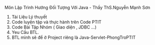 Môn Lập Trình Hướng Đối Tượng Với Java - Thầy ThS.Nguyễn Mạnh Sơn 
1. Tài Liệu Lý thuyết
2. Code luyện tập và thực hành trên Code PTIT
3. Code Bài Tập Nhóm ( Giao diện , JDBC ...)
4. Yeu Cầu BTL.
5. BTL mình sẽ để ở Project riêng là Java-Servlet-PhongTroPTIT
   
